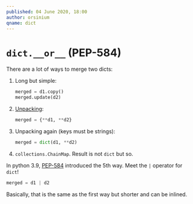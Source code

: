 ```yaml
---
published: 04 June 2020, 18:00
author: orsinium
qname: dict
---
```


# `dict.__or__` (PEP-584)

There are a lot of ways to merge two dicts:

1. Long but simple:

    ```python
    merged = d1.copy()
    merged.update(d2)
    ```

1. [Unpacking](https://t.me/pythonetc/538):

    ```python
    merged = {**d1, **d2}
    ```

1. Unpacking again (keys must be strings):

    ```python
    merged = dict(d1, **d2)
    ```

1. `collections.ChainMap`. Result is not `dict` but so.

In python 3.9, [PEP-584](https://www.python.org/dev/peps/pep-0584/) introduced the 5th way. Meet the `|` operator for `dict`!

```python
merged = d1 | d2
```

Basically, that is the same as the first way but shorter and can be inlined.
